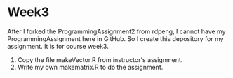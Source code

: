 # Week3
After I forked the ProgrammingAssignment2 from rdpeng, I cannot have my ProgrammingAssignment here in GitHub. So I create this depository
for my assignment. It is for course week3. 

1. Copy the file makeVector.R from instructor's assignment.
2. Write my own makematrix.R to do the assignment. 
